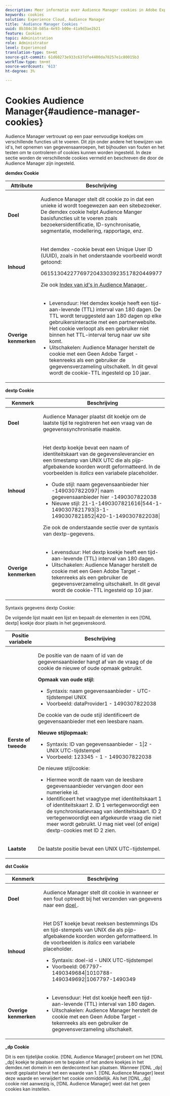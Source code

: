 ```yaml
---
description: Meer informatie over Audience Manager cookies in Adobe Experience Cloud.
keywords: cookies
solution: Experience Cloud, Audience Manager
title: 'Audience Manager Cookies '
uuid: 8b384c38-b85a-4e93-b00e-41a9d3ae2b21
feature: Cookies
topic: Administration
role: Administrator
level: Experienced
translation-type: tm+mt
source-git-commit: 61d60273e933c637dfe4400da78257e1c80015b3
workflow-type: tm+mt
source-wordcount: '613'
ht-degree: 3%

---
```



# Cookies Audience Manager{#audience-manager-cookies}

Audience Manager vertrouwt op een paar eenvoudige koekjes om verschillende functies uit te voeren. Dit zijn onder andere het toewijzen van id&#39;s, het opnemen van gegevensaanroepen, het bijhouden van fouten en het testen om te controleren of cookies kunnen worden ingesteld. In deze sectie worden de verschillende cookies vermeld en beschreven die door de Audience Manager zijn ingesteld.

**demdex Cookie**

<table id="table_1CCF7EA2BC9E421F8DEECA5F611E33F6"> 
 <thead> 
  <tr> 
   <th colname="col1" class="entry"> Attribute </th> 
   <th colname="col2" class="entry"> Beschrijving </th> 
  </tr> 
 </thead>
 <tbody> 
  <tr> 
   <td colname="col1"> <p> <b>Doel</b> </p> </td> 
   <td colname="col2"> <p> <span class="keyword"> Audience Manager  </span> stelt dit cookie zo in dat een unieke id wordt toegewezen aan een sitebezoeker. De <span class="wintitle"> demdex </span> cookie helpt <span class="keyword"> Audience Manger </span> basisfuncties uit te voeren zoals bezoekersidentificatie, ID-synchronisatie, segmentatie, modellering, rapportage, enz. </p> </td> 
  </tr> 
  <tr> 
   <td colname="col1"> <p> <b>Inhoud</b> </p> </td> 
   <td colname="col2"> <p>Het <span class="wintitle"> demdex </span>-cookie bevat een Unique User ID (UUID), zoals in het onderstaande voorbeeld wordt getoond: </p> <p> <span class="codeph"> 0615130422776972043303923517820449977  </span> </p> <p>Zie ook <a href="https://docs.adobe.com/content/help/en/audience-manager/user-guide/reference/ids-in-aam.html" format="https" scope="external"> Index van id's in Audience Manager </a>. </p> </td> 
  </tr> 
  <tr> 
   <td colname="col1"> <p> <b>Overige kenmerken</b> </p> </td> 
   <td colname="col2"> <p> 
     <ul id="ul_11291DA87C5045E880034E06C863BCDA"> 
      <li id="li_40C30A06A12449A4A8748621223CA71B">Levensduur: Het <span class="wintitle"> demdex </span> koekje heeft een tijd-aan-levende (TTL) interval van 180 dagen. De TTL wordt teruggesteld aan 180 dagen op elke gebruikersinteractie met een partnerwebsite. Het cookie verloopt als een gebruiker niet binnen het TTL-interval terug naar uw site komt. </li> 
      <li id="li_A589EDA2198249829207A183872EF1FF">Uitschakelen: <span class="keyword"> Audience Manager </span> herstelt de cookie met een <span class="codeph"> Geen Adobe Target </span>-tekenreeks als een gebruiker de gegevensverzameling uitschakelt. In dit geval wordt de cookie-TTL ingesteld op 10 jaar. </li> 
     </ul> </p> </td> 
  </tr> 
 </tbody> 
</table>

**dextp Cookie**

<table id="table_7343C9C9ADD24D3FA693ECC76E4A4045"> 
 <thead> 
  <tr> 
   <th colname="col1" class="entry"> Kenmerk </th> 
   <th colname="col2" class="entry"> Beschrijving </th> 
  </tr> 
 </thead>
 <tbody> 
  <tr> 
   <td colname="col1"> <p> <b>Doel</b> </p> </td> 
   <td colname="col2"> <p> <span class="keyword"> Audience Manager  </span> plaatst dit koekje om de laatste tijd te registreren het een vraag van de gegevenssynchronisatie maakte. </p> </td> 
  </tr> 
  <tr> 
   <td colname="col1"> <p> <b>Inhoud</b> </p> </td> 
   <td colname="col2"> <p>Het <span class="wintitle"> dextp </span> koekje bevat een naam of identiteitskaart van de gegevensleverancier en een timestamp van UNIX UTC die als pijp-afgebakende koorden wordt geformatteerd. In de voorbeelden is <i>italics</i> een variabele placeholder. </p> <p> 
     <ul id="ul_80D0BC3FCF06470991E12712401D784A"> 
      <li id="li_03747A433CEB4756A26CD866E716B89D">Oude stijl: <span class="codeph"> <span class="varname"> naam gegevensaanbieder hier </span>-1490307822097| <span class="varname"> naam gegevensaanbieder hier </span>-1490307822038 </span> </li> 
      <li id="li_79E7000E82DB4ADA9E9887B017343B2D">Nieuwe stijl: <span class="codeph"> 21-1-1490307821616|544-1-1490307821793|3-1-1490307821852|420-1-1490307822038| </span> </li> 
     </ul> </p> <p>Zie ook de onderstaande sectie over de syntaxis van dextp-gegevens. </p> </td> 
  </tr> 
  <tr> 
   <td colname="col1"> <p> <b>Overige kenmerken</b> </p> </td> 
   <td colname="col2"> <p> 
     <ul id="ul_4922AC2CD55D4C888A6FBEB22F8B889B"> 
      <li id="li_91A68C44E53840379C2ACDED25468735">Levensduur: Het <span class="wintitle"> dextp </span> koekje heeft een tijd-aan-levende (TTL) interval van 180 dagen. </li> 
      <li id="li_6B8C674EFAAC4DABA0A640CF29247F99">Uitschakelen: <span class="keyword"> Audience Manager </span> herstelt de cookie met een <span class="codeph"> Geen Adobe Target </span>-tekenreeks als een gebruiker de gegevensverzameling uitschakelt. In dit geval wordt de cookie-TTL ingesteld op 10 jaar. </li> 
     </ul> </p> </td> 
  </tr> 
 </tbody> 
</table>

Syntaxis gegevens dextp Cookie:

De volgende lijst maakt een lijst en bepaalt de elementen in een [!DNL dextp] koekje door plaats in het gegevenskoord.

<table id="table_BE00604B97F24F5A94AA4F566063D785"> 
 <thead> 
  <tr> 
   <th colname="col1" class="entry"> Positie variabele </th> 
   <th colname="col2" class="entry"> Beschrijving </th> 
  </tr> 
 </thead>
 <tbody> 
  <tr> 
   <td colname="col1"> <p> <b>Eerste of tweede</b> </p> </td> 
   <td colname="col2"> <p>De positie van de naam of id van de gegevensaanbieder hangt af van de vraag of de cookie de nieuwe of oude opmaak gebruikt. </p> <p> <b>Opmaak van oude stijl:</b> </p> <p> 
     <ul id="ul_5BFBF40E3FE849CA859030F2D070FDF6"> 
      <li id="li_E8F4DC0CB15B472ABE9892B3A61D7F77">Syntaxis: <span class="codeph"> <span class="varname"> naam gegevensaanbieder </span> - <span class="varname"> UTC-tijdstempel UNIX </span> </span> </li> 
      <li id="li_7CD8B101156140F49EA97B18E9591402">Voorbeeld: <span class="codeph"> dataProvider1 - 1490307822038 </span> </li> 
     </ul> </p> <p>De cookie van de oude stijl identificeert de gegevensaanbieder met een leesbare naam. </p> <p> <b>Nieuwe stijlopmaak:</b> </p> <p> 
     <ul id="ul_AC6225CA781746148C125F21DFED1ED9"> 
      <li id="li_29C4B52E398B4EA28944980A15B05A57">Syntaxis: <span class="codeph"> <span class="varname"> ID van gegevensaanbieder </span> - 1|2 - <span class="varname"> UNIX UTC-tijdstempel </span> </span> </li> 
      <li id="li_3BF30CA5FED242DF96E0B54AFC64B06F">Voorbeeld: <span class="codeph"> 123345 - 1 - 1490307822038 </span> </li> 
     </ul> </p> <p>De nieuwe stijlcookie: </p> <p> 
     <ul id="ul_F05A91A455FA44C7A71186C0C9E31630"> 
      <li id="li_A8C9638173684359BABC4207845A4F48">Hiermee wordt de naam van de leesbare gegevensaanbieder vervangen door een numerieke id. </li> 
      <li id="li_28F1E2DB24904E53BE9718AD788CE61E">Identificeert het vraagtype met identiteitskaart 1 of identiteitskaart 2. ID 1 vertegenwoordigt een de synchronisatievraag van identiteitskaart. ID 2 vertegenwoordigt een afgekeurde vraag die niet meer wordt gebruikt. U mag niet veel (of enige) dextp-cookies met ID 2 zien. </li> 
     </ul> </p> </td> 
  </tr> 
  <tr> 
   <td colname="col1"> <p> <b>Laatste</b> </p> </td> 
   <td colname="col2"> <p>De laatste positie bevat een UNIX UTC-tijdstempel. </p> </td> 
  </tr> 
 </tbody> 
</table>

**dst Cookie**

<table id="table_83AE9B6350C6408BAECD9FCF33022B98"> 
 <thead> 
  <tr> 
   <th colname="col1" class="entry"> Kenmerk </th> 
   <th colname="col2" class="entry"> Beschrijving </th> 
  </tr> 
 </thead>
 <tbody> 
  <tr> 
   <td colname="col1"> <p> <b>Doel</b> </p> </td> 
   <td colname="col2"> <p> <span class="keyword"> Audience Manager  </span> stelt dit cookie in wanneer er een fout optreedt bij het verzenden van gegevens naar een  <a href="https://docs.adobe.com/content/help/en/audience-manager/user-guide/features/destinations/destinations.html#purposes" format="https" scope="external"> doel  </a>. </p> </td> 
  </tr> 
  <tr> 
   <td colname="col1"> <p> <b>Inhoud</b> </p> </td> 
   <td colname="col2"> <p> Het <span class="wintitle"> DST </span> koekje bevat reeksen bestemmings IDs en tijd-stempels van UNIX die als pijp-afgebakende koorden worden geformatteerd. In de voorbeelden is <i>italics</i> een variabele placeholder. </p> <p> 
     <ul id="ul_CE98076A02DA413486C1D341E9806889"> 
      <li id="li_850209D956644749B98C7A208C825C15">Syntaxis: <span class="codeph"> <span class="varname"> doel-id </span> - <span class="varname"> UNIX UTC-tijdstempel </span> </span> </li> 
      <li id="li_4A22152C70844733982230EBF7B9EB78">Voorbeeld: <span class="codeph"> 067797-1490349684|1010788-1490349692|1067797-1490349 </span> </li> 
     </ul> </p> </td> 
  </tr> 
  <tr> 
   <td colname="col1"> <p> <b>Overige kenmerken</b> </p> </td> 
   <td colname="col2"> <p> 
     <ul id="ul_5D13DD701B484B51BF2808A69A919106"> 
      <li id="li_4E665114C63246FBA32A4E19984D2693">Levensduur: Het <span class="wintitle"> dst </span> koekje heeft een tijd-aan-levende (TTL) interval van 180 dagen. </li> 
      <li id="li_A682B566704F43D2AB72487EFF212474">Uitschakelen: <span class="keyword"> Audience Manager </span> herstelt de cookie met een <span class="codeph"> Geen Adobe Target </span>-tekenreeks als een gebruiker de gegevensverzameling uitschakelt. </li> 
     </ul> </p> </td> 
  </tr> 
 </tbody> 
</table>

**_dp Cookie**

Dit is een tijdelijke cookie. [!DNL Audience Manager] probeert om het  [!DNL _dp] koekje te plaatsen om te bepalen of het andere koekjes in het demdex.net domein in een derdecontext kan plaatsen. Wanneer [!DNL _dp] wordt geplaatst bevat het een waarde van 1. [!DNL Audience Manager] leest deze waarde en verwijdert het cookie onmiddellijk. Als het [!DNL _dp] cookie niet aanwezig is, [!DNL Audience Manager] weet dat het geen cookies kan instellen.